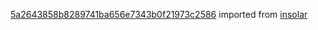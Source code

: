 [5a2643858b8289741ba656e7343b0f21973c2586](https://github.com/insolar/insolar/commit/5a2643858b8289741ba656e7343b0f21973c2586) imported from [insolar](https://github.com/insolar/insolar)

